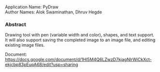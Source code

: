 Application Name: PyDraw <br />
Author Names: Alok Swaminathan, Dhruv Hegde <br />

### Abstract
Drawing tool with pen (variable width and color), shapes, and text support. It will also support saving the completed image to an image file, and editing existing image files.

Document: https://docs.google.com/document/d/1Hl5M4Q6LZwzD7kjagNlrWiCkXct-ekjcbp83pEupA68/edit?usp=sharing
